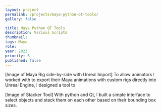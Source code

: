 ```yaml
---
layout: project
permalink: /projects/maya-python-qt-tools/
gallery: false

title: Maya Python QT Tools
description: Various Scripts
thumbnail: 
tags: Maya
role: 
year: 2023
priority: 6
published: false
---
```


[Image of Maya Rig side-by-side with Unreal Import]
To allow animators I worked with to export their Maya animations with custom rigs directly into Unreal Engine, I designed a tool to 

[Image of Stacker Tool]
With python and Qt, I built a simple interface to select objects and stack them on each other based on their bounding box sizes.
